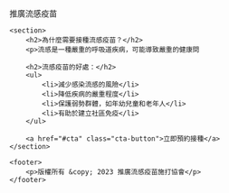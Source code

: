 <!DOCTYPE html>
<html lang="zh-TW">

<head>
    <meta charset="UTF-8">
    <meta name="viewport" content="width=device-width, initi
    <title>流感疫苗施打推廣</title>
    <style>
        body {
            font-family: 'Arial', sans-serif;
            margin: 0;
            padding: 0;
            background-color: #f4f4f4;
        }

        header {
            background-color: #333;
            color: #fff;
            text-align: center;
            padding: 1em;
        }

        section {
            max-width: 800px;
            margin: 2em auto;
            padding: 1em;
            background-color: #fff;
            box-shadow: 0 0 10px rgba(0, 0, 0, 0.1);
        }

        h1 {
            color: #333;
        }

        p {
            line-height: 1.6;
            color: #555;
        }

        .cta-button {
            display: inline-block;
            padding: 0.8em 1.5em;
            margin-top: 1em;
            background-color: #4caf50;
            color: #fff;
            text-decoration: none;
            border-radius: 5px;
            transition: background-color 0.3s;
        }

        .cta-button:hover {
            background-color: #45a049;
        }

        footer {
            text-align: center;
            padding: 1em;
            background-color: #333;
            color: #fff;
        }
    </style>
</head>

<body>
    <header>
        <h1 style="color: rgb(255, 255, 255);">推廣流感疫苗
    </header>

    <section>
        <h2>為什麼需要接種流感疫苗？</h2>
        <p>流感是一種嚴重的呼吸道疾病，可能導致嚴重的健康問

        <h2>流感疫苗的好處：</h2>
        <ul>
            <li>減少感染流感的風險</li>
            <li>降低疾病的嚴重程度</li>
            <li>保護弱勢群體，如年幼兒童和老年人</li>
            <li>有助於建立社區免疫</li>
        </ul>

        <a href="#cta" class="cta-button">立即預約接種</a>
    </section>

    <footer>
        <p>版權所有 &copy; 2023 推廣流感疫苗施打協會</p>
    </footer>
</body>

</html>
